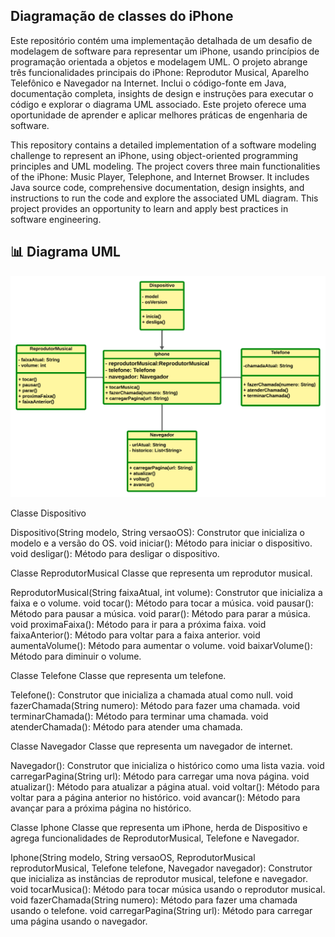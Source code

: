 ## Diagramação de classes do iPhone

Este repositório contém uma implementação detalhada de um desafio de modelagem de software para representar um iPhone, usando princípios de programação orientada a objetos e modelagem UML. O projeto abrange três funcionalidades principais do iPhone: Reprodutor Musical, Aparelho Telefônico e Navegador na Internet. Inclui o código-fonte em Java, documentação completa, insights de design e instruções para executar o código e explorar o diagrama UML associado. Este projeto oferece uma oportunidade de aprender e aplicar melhores práticas de engenharia de software.


This repository contains a detailed implementation of a software modeling challenge to represent an iPhone, using object-oriented programming principles and UML modeling. The project covers three main functionalities of the iPhone: Music Player, Telephone, and Internet Browser. It includes Java source code, comprehensive documentation, design insights, and instructions to run the code and explore the associated UML diagram. This project provides an opportunity to learn and apply best practices in software engineering.

## 📊 Diagrama UML

![alt text](<Diagrama em branco (1).png>)


Classe Dispositivo

Dispositivo(String modelo, String versaoOS): Construtor que inicializa o modelo e a versão do OS.
void iniciar(): Método para iniciar o dispositivo.
void desligar(): Método para desligar o dispositivo.

Classe ReprodutorMusical
Classe que representa um reprodutor musical.

ReprodutorMusical(String faixaAtual, int volume): Construtor que inicializa a faixa e o volume.
void tocar(): Método para tocar a música.
void pausar(): Método para pausar a música.
void parar(): Método para parar a música.
void proximaFaixa(): Método para ir para a próxima faixa.
void faixaAnterior(): Método para voltar para a faixa anterior.
void aumentaVolume(): Método para aumentar o volume.
void baixarVolume(): Método para diminuir o volume.


Classe Telefone
Classe que representa um telefone.

Telefone(): Construtor que inicializa a chamada atual como null.
void fazerChamada(String numero): Método para fazer uma chamada.
void terminarChamada(): Método para terminar uma chamada.
void atenderChamada(): Método para atender uma chamada.

Classe Navegador
Classe que representa um navegador de internet.

Navegador(): Construtor que inicializa o histórico como uma lista vazia.
void carregarPagina(String url): Método para carregar uma nova página.
void atualizar(): Método para atualizar a página atual.
void voltar(): Método para voltar para a página anterior no histórico.
void avancar(): Método para avançar para a próxima página no histórico.


Classe Iphone
Classe que representa um iPhone, herda de Dispositivo e agrega funcionalidades de ReprodutorMusical, Telefone e Navegador.

Iphone(String modelo, String versaoOS, ReprodutorMusical reprodutorMusical, Telefone telefone, Navegador navegador): Construtor que inicializa as instâncias de reprodutor musical, telefone e navegador.
void tocarMusica(): Método para tocar música usando o reprodutor musical.
void fazerChamada(String numero): Método para fazer uma chamada usando o telefone.
void carregarPagina(String url): Método para carregar uma página usando o navegador.
